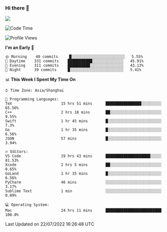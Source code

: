 ### Hi there 👋

<!--
**JJAYCHEN1e/jjaychen1e** is a ✨ _special_ ✨ repository because its `README.md` (this file) appears on your GitHub profile.

Here are some ideas to get you started:

- 🔭 I’m currently working on ...
- 🌱 I’m currently learning ...
- 👯 I’m looking to collaborate on ...
- 🤔 I’m looking for help with ...
- 💬 Ask me about ...
- 📫 How to reach me: ...
- 😄 Pronouns: ...
- ⚡ Fun fact: ...
-->

[![](https://github-readme-stats.vercel.app/api?username=jjaychen1e&show_icons=true)](https://github.com/jjaychen1e/github-readme-stats?count_private=true)

<!--START_SECTION:waka-->
![Code Time](http://img.shields.io/badge/Code%20Time-0%20secs-blue)

![Profile Views](http://img.shields.io/badge/Profile%20Views-188-blue)

**I'm an Early 🐤** 

```text
🌞 Morning    40 commits     █░░░░░░░░░░░░░░░░░░░░░░░░   5.55% 
🌆 Daytime    331 commits    ███████████░░░░░░░░░░░░░░   45.91% 
🌃 Evening    311 commits    ██████████░░░░░░░░░░░░░░░   43.13% 
🌙 Night      39 commits     █░░░░░░░░░░░░░░░░░░░░░░░░   5.41%

```


📊 **This Week I Spent My Time On** 

```text
⌚︎ Time Zone: Asia/Shanghai

💬 Programming Languages: 
TeX                      15 hrs 51 mins      ████████████████░░░░░░░░░   65.56% 
C++                      2 hrs 18 mins       ██░░░░░░░░░░░░░░░░░░░░░░░   9.55% 
Swift                    1 hr 45 mins        █░░░░░░░░░░░░░░░░░░░░░░░░   7.3% 
Go                       1 hr 35 mins        █░░░░░░░░░░░░░░░░░░░░░░░░   6.56% 
JSON                     57 mins             █░░░░░░░░░░░░░░░░░░░░░░░░   3.94%

🔥 Editors: 
VS Code                  19 hrs 43 mins      ████████████████████░░░░░   81.53% 
Xcode                    2 hrs 5 mins        ██░░░░░░░░░░░░░░░░░░░░░░░   8.65% 
GoLand                   1 hr 35 mins        █░░░░░░░░░░░░░░░░░░░░░░░░   6.56% 
PyCharm                  46 mins             ░░░░░░░░░░░░░░░░░░░░░░░░░   3.17% 
Sublime Text             1 min               ░░░░░░░░░░░░░░░░░░░░░░░░░   0.09%

💻 Operating System: 
Mac                      24 hrs 11 mins      █████████████████████████   100.0%

```


 Last Updated on 22/07/2022 16:26:48 UTC
<!--END_SECTION:waka-->
